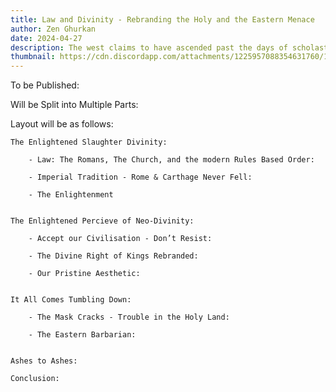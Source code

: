 ```yaml
---
title: Law and Divinity - Rebranding the Holy and the Eastern Menace
author: Zen Ghurkan
date: 2024-04-27
description: The west claims to have ascended past the days of scholasticism and the backwardness of the Church - they have slaughtered divinity. But have they? Objective Morality persists, the Western church is rebranded, the neo-kings reign supreme and the Eastern Barbarian frightens us all. God has been replaced.
thumbnail: https://cdn.discordapp.com/attachments/1225957088354631760/1234306209386070086/55cae21af16ffd9d000d73e3c6577f5d.png?ex=663040bc&is=662eef3c&hm=93d6fa35aae1deecc1f76d6a22fb6f1c4ec74e11d4599ec84f4353c7e43a4b7d&
---
```


To be Published: 


Will be Split into Multiple Parts:

Layout will be as follows:

    

    The Enlightened Slaughter Divinity: 

        - Law: The Romans, The Church, and the modern Rules Based Order:

        - Imperial Tradition - Rome & Carthage Never Fell: 

        - The Enlightenment
        

    The Enlightened Percieve of Neo-Divinity: 

        - Accept our Civilisation - Don’t Resist: 

        - The Divine Right of Kings Rebranded: 

        - Our Pristine Aesthetic: 


    It All Comes Tumbling Down:

        - The Mask Cracks - Trouble in the Holy Land: 

        - The Eastern Barbarian: 
 

    Ashes to Ashes:

    Conclusion:
